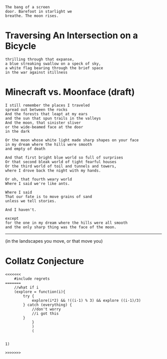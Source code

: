 ```
The bang of a screen
door. Barefoot in starlight we
breathe. The moon rises.
```

Traversing An Intersection on a Bicycle
=======================================

```
thrilling through that expanse,
a blue streaking swallow on a speck of sky,
a white flag bearing through the brief space
in the war against stillness
```

Minecraft vs. Moonface (draft)
==============================

```
I still remember the places I traveled
spread out between the rocks
And the forests that leapt at my ears
and the sun that spun trails in the valleys
And the moon, that sinister sliver
or the wide-beamed face at the door
in the dark

Or the moon whose white light made sharp shapes on your face
in my dream where the hills were smooth
and empty of death

And that first bright blue world so full of surprises
Or that second bleak world of tight fearful houses
Or the third world of toil and tunnels and towers,
where I drove back the night with my hands.

Or oh, that fourth weary world
Where I said we're like ants.

Where I said
That our fate is to move grains of sand
unless we tell stories.

And I haven't.

except 
for the one in my dream where the hills were all smooth
and the only sharp thing was the face of the moon.
```
---

(in the landscapes you move, or that move you)

Collatz Conjecture
==================

```
<<<<<<<
    #include regrets
=======
    //what if i
    (explore = function(i){
        try {
            explore(i*2) && !((i-1) % 3) && explore ((i-1)/3)
        } catch (everything) {
            //don't worry
            //i got this
        }
            }
            )
            (
            

1)

>>>>>>>

```
